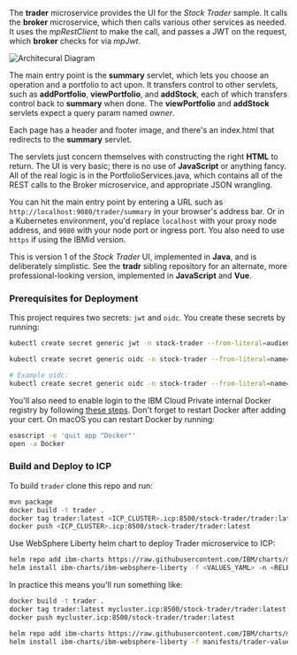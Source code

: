 <!--
       Copyright 2017-2021 IBM Corp All Rights Reserved

   Licensed under the Apache License, Version 2.0 (the "License");
   you may not use this file except in compliance with the License.
   You may obtain a copy of the License at

       http://www.apache.org/licenses/LICENSE-2.0

   Unless required by applicable law or agreed to in writing, software
   distributed under the License is distributed on an "AS IS" BASIS,
   WITHOUT WARRANTIES OR CONDITIONS OF ANY KIND, either express or implied.
   See the License for the specific language governing permissions and
   limitations under the License.
-->

The **trader** microservice provides the UI for the *Stock Trader* sample.  It calls the **broker** microservice,
which then calls various other services as needed.  It uses the *mpRestClient* to make the call, and passes a JWT on the
request, which **broker** checks for via *mpJwt*.

![Architecural Diagram](lab/stock-trader.png)

The main entry point is the **summary** servlet, which lets you choose an operation and a portfolio to act upon.  It
transfers control to other servlets, such as **addPortfolio**, **viewPortfolio**, and **addStock**, each of which
transfers control back to **summary** when done.  The **viewPortfolio** and **addStock** servlets expect a query param
named *owner*.

Each page has a header and footer image, and there's an index.html that redirects to the **summary** servlet.

The servlets just concern themselves with constructing the right **HTML** to return.  The UI is very basic; there
is no use of **JavaScript** or anything fancy.  All of the real logic is in the PortfolioServices.java, which
contains all of the REST calls to the Broker microservice, and appropriate JSON wrangling.

You can hit the main entry point by entering a URL such as `http://localhost:9080/trader/summary` in your
browser's address bar.  Or in a Kubernetes environment, you'd replace `localhost` with your proxy node address, and
`9080` with your node port or ingress port.  You also need to use `https` if using the IBMid version.

This is version 1 of the *Stock Trader* UI, implemented in **Java**, and is deliberately simplistic.  See the
**tradr** sibling repository for an alternate, more professional-looking version, implemented in **JavaScript** and **Vue**.

 ### Prerequisites for Deployment
 This project requires two secrets: `jwt` and `oidc`.  You create these secrets by running:
  ```bash
  kubectl create secret generic jwt -n stock-trader --from-literal=audience=stock-trader --from-literal=issuer=http://stock-trader.ibm.com
  
  kubectl create secret generic oidc -n stock-trader --from-literal=name=<OIDC_CLIENT_ID> --from-literal=issuer=<OIDC_ISSUER> --from-literal=auth=<OIDC_AUTH_ENDPOINT> --from-literal=token=<OIDC_TOKEN_ENDPOINT> --from-literal=id=<OIDC_CLIENT_ID> --from-literal=secret=<OIDC_CLIENT_SECRET> --from-literal=key=<OIDC_CERTIFICATE> --from-literal=nodeport=https://<TRADER_HOSTNAME>:<TRADER_HOSTPORT>
  
  # Example oidc:
  kubectl create secret generic oidc -n stock-trader --from-literal=name=blueLogin --from-literal=issuer=https://iam.toronto.ca.ibm.com --from-literal=auth=https://iam.ibm.com/idaas/oidc/endpoint/default/authorize --from-literal=token=https://iam.ibm.com/idaas/oidc/endpoint/default/token --from-literal=id=N2k3kD3kks9256x3 --from-literal=secret=I33kkj2k330023 --from-literal=key=idaaskey --from-literal=nodeport=https://10.42.95.159:32389
  ```
  
  You'll also need to enable login to the IBM Cloud Private internal Docker registry by following
  [these steps](https://www.ibm.com/support/knowledgecenter/en/SSBS6K_3.1.2/manage_images/configuring_docker_cli.html).
  Don't forget to restart Docker after adding your cert.  On macOS you can restart Docker by running:
  ```bash
  osascript -e 'quit app "Docker"'
  open -a Docker
  ```
 
 ### Build and Deploy to ICP
To build `trader` clone this repo and run:
```bash
mvn package
docker build -t trader .
docker tag trader:latest <ICP_CLUSTER>.icp:8500/stock-trader/trader:latest
docker push <ICP_CLUSTER>.icp:8500/stock-trader/trader:latest
```

Use WebSphere Liberty helm chart to deploy Trader microservice to ICP:
```bash
helm repo add ibm-charts https://raw.githubusercontent.com/IBM/charts/master/repo/stable/
helm install ibm-charts/ibm-websphere-liberty -f <VALUES_YAML> -n <RELEASE_NAME> --tls
```

In practice this means you'll run something like:
```bash
docker build -t trader .
docker tag trader:latest mycluster.icp:8500/stock-trader/trader:latest
docker push mycluster.icp:8500/stock-trader/trader:latest

helm repo add ibm-charts https://raw.githubusercontent.com/IBM/charts/master/repo/stable/
helm install ibm-charts/ibm-websphere-liberty -f manifests/trader-values.yaml -n trader --namespace stock-trader --tls
```

